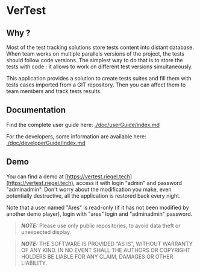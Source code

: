 # VerTest

## Why ?

Most of the test tracking solutions store tests content into distant database.
When team works on multiple parallels versions of the project, the tests should follow code versions.
The simplest way to do that is to store the tests with code : it allows to work on different test
versions simultaneously.

This application provides a solution to create tests suites and fill them with tests cases imported
from a GIT repository. Then you can affect them to team members and track tests results.

## Documentation

Find the complete user guide here: [./doc/userGuide/index.md](./doc/userGuide/index.md)

For the developers, some information are available here: [./doc/developerGuide/index.md](./doc/developerGuide/index.md)

## Demo

You can find a demo at [https://vertest.riegel.tech](https://vertest.riegel.tech),
 access it with login "admin" and password "adminadmin".
Don't worry about the modification you make, even potentially destructive, all the application is restored
 back every night.

Note that a user named "Ares" is read-only (if it has not been modified by another demo player), login with
 "ares" login and "adminadmin" password.
 
> **_NOTE:_** Please use only public repositories, to avoid data theft or unexpected display.

> **_NOTE:_** THE SOFTWARE IS PROVIDED “AS IS”, WITHOUT WARRANTY OF ANY KIND. 
> IN NO EVENT SHALL THE AUTHORS OR COPYRIGHT HOLDERS BE LIABLE FOR ANY CLAIM, DAMAGES OR OTHER LIABILITY.
